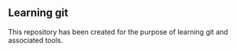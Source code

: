 ## Learning git
This repository has been created for the purpose of learning git and
associated tools.